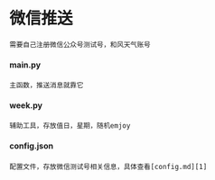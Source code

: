 # 微信推送
    需要自己注册微信公众号测试号，和风天气账号


#### main.py
    主函数，推送消息就靠它
#### week.py
    辅助工具，存放值日，星期，随机emjoy
#### config.json
    配置文件，存放微信测试号相关信息，具体查看[config.md][1]

[1]:./config.md